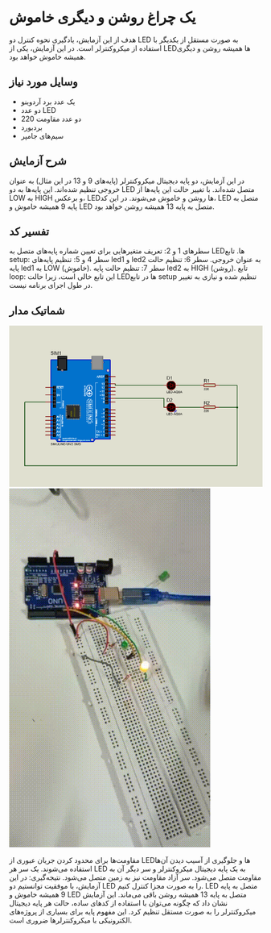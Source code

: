 # یک چراغ روشن و دیگری خاموش

هدف از این آزمایش، یادگیری نحوه کنترل دو LED به صورت مستقل از یکدیگر با استفاده از میکروکنترلر است. در این آزمایش، یکی از LEDها همیشه روشن و دیگری همیشه خاموش خواهد بود.

## وسایل مورد نیاز
* یک عدد برد آردوینو
* دو عدد LED
* دو عدد مقاومت 220
* بردبورد
* سیم‌های جامپر

## شرح آزمایش
در این آزمایش، دو پایه دیجیتال میکروکنترلر (پایه‌های 9 و 13 در این مثال) به عنوان خروجی تنظیم شده‌اند. این پایه‌ها به دو LED متصل شده‌اند. با تغییر حالت این پایه‌ها از LOW به HIGH و برعکس، LEDها روشن و خاموش می‌شوند. در این کد، LED متصل به پایه 9 همیشه خاموش و LED متصل به پایه 13 همیشه روشن خواهد بود.

## تفسیر کد
سطرهای 1 و 2: تعریف متغیرهایی برای تعیین شماره پایه‌های متصل به LEDها.
تابع setup:
سطر 4 و 5: تنظیم پایه‌های led1 و led2 به عنوان خروجی.
سطر 6: تنظیم حالت پایه led1 به LOW (خاموش).
سطر 7: تنظیم حالت پایه led2 به HIGH (روشن).
تابع loop:
این تابع خالی است، زیرا حالت LEDها در تابع setup تنظیم شده و نیازی به تغییر در طول اجرای برنامه نیست.
## شماتیک مدار
![توضیح تصویر](https://github.com/vahidseyyedi/microProcessor/blob/main/02%20Laboratory/img/map%201.png)
![alt text](https://github.com/vahidseyyedi/microProcessor/blob/main/02%20Laboratory/img/l.e%203.gif)


مقاومت‌ها برای محدود کردن جریان عبوری از LEDها و جلوگیری از آسیب دیدن آن‌ها استفاده می‌شوند.
یک سر هر LED به یک پایه دیجیتال میکروکنترلر و سر دیگر آن به مقاومت متصل می‌شود.
سر آزاد مقاومت نیز به زمین متصل می‌شود.
نتیجه‌گیری:
در این آزمایش، با موفقیت توانستیم دو LED را به صورت مجزا کنترل کنیم. LED متصل به پایه 9 همیشه خاموش و LED متصل به پایه 13 همیشه روشن باقی می‌ماند. این آزمایش نشان داد که چگونه می‌توان با استفاده از کدهای ساده، حالت هر پایه دیجیتال میکروکنترلر را به صورت مستقل تنظیم کرد. این مفهوم پایه برای بسیاری از پروژه‌های الکترونیکی با میکروکنترلرها ضروری است.
